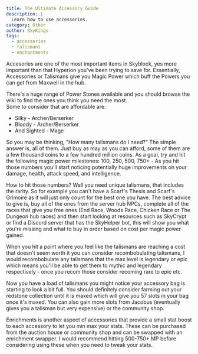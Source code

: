 ```yaml {metadata}
title: The Ultimate Accessory Guide
description: |
  Learn how to use accessories.
category: Other
author: SkyKings
tags:
  - accessories
  - talismans
  - enchantments
```

Accesories are one of the most important items in Skyblock, yes more important than that Hyperion you've been trying to
save for. Essentially, Accessories or Talismans give you Magic Power which buff the Powers you can get from Maxwell in
the hub.

There's a huge range of Power Stones available and you should browse the wiki to find the ones you think you need the
most.  
Some to consider that are affordable are:

* Silky - Archer/Berserker
* Bloody - Archer/Berserker
* And Sighted - Mage

So you may be thinking, "How many talismans do I need?" The simple answer is, all of them. Just buy as may as you can
afford, some of them are a few thousand coins to a few hundred million coins. As a goal, try and hit the following magic
power milestones: 100, 250, 500, 750+ - As you hit those numbers you'll start noticing potentially huge improvements on
your damage, health, attack speed, and intelligence.

How to hit those numbers? Well you need unique talismans, that includes the rarity. So for example you can't have a
Scarf's Thesis and Scarf's Grimoire as it will just only count for the best one you have. The best advice to give is,
buy all of the ones from the server hub NPCs, complete all of the races that give you free ones (End Race, Woods Race,
Chicken Race or The Dungeon hub races) and then start looking at resources such as SkyCrypt or find a Discord server
that has the SkyHelper bot, this will show you what you're missing and what to buy in order based on cost per magic
power gained.

When you hit a point where you feel like the talismans are reaching a cost that doesn't seem worth it you can consider
recombobulating talismans, I would recombobulate any talismans that the max level is legendary or epic which means
you'll be able to get them to mythic and legendary respectively - once you recom those consider recoming rare to epic
etc.

Now you have a load of talismans you might notice your accessory bag is starting to look a bit full. You should
definitely consider farming out your redstone collection until it is maxed which will give you 57 slots in your bag once
it's maxed. You can also gain more slots from Jacobus (eventually gives you a talisman but very expensive) or the
community shop.

Enrichments is another aspect of accessories that provide a small stat boost to each accessory to let you min max your
stats. These can be purchased from the auction house or community shop and can be swapped with an enrichment swapper. I
would recommend hitting 500-750+ MP before considering using these when you need to tweak your stats.
